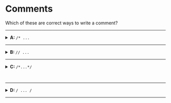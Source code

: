 # Comments

Which of these are correct ways to write a comment?

---

<details>
<summary><strong>A: </strong> <code>/* ...</code></summary>
<br>

✖ Nope.

This is how you _open_ a block comment, but you also need to close a block
comment with `\*/

`. If you do not close the comment the program with throw an error:

```js
'use strict';

/*
```

</details>

---

<details>
<summary><strong>B: </strong> <code>// ...</code></summary>
<br>

✔ Correct!

This is how you can write an **inline comment**:

```js
'use strict';

// beautiful button goes here
```

</details>

---

<details>

<summary><strong>C: </strong> <code>/*...*/

</code></summary> <br>

✔ Correct!

This is how you can write a **block comment**:

```js
'use strict';

/*
  one fish
  two fish
  red fish
  blue ...
*/

console.log('fish');
```

</details>

---

<details>

<summary><strong>D: </strong> <code>/ ... /</code></summary>
<br>

✖ Nope.

Writing something between two slashes `/` in JavaScript creates a _regular
expression_. You don't need to know this yet.

</details>

---
